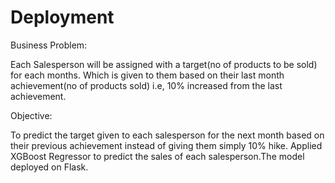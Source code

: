 # Deployment
Business Problem:

Each Salesperson will be assigned with a target(no of products to be sold) for each months. Which is given to them based on their last month achievement(no of products sold) i.e, 10% increased from the last achievement.

Objective:

To  predict  the target given to each salesperson for the next month based on their previous  achievement  instead   of
giving  them simply 10% hike. Applied XGBoost Regressor to predict the sales of each salesperson.The model deployed on Flask.
